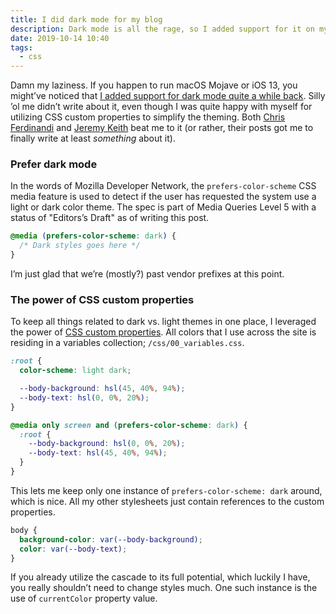 ```yaml
---
title: I did dark mode for my blog
description: Dark mode is all the rage, so I added support for it on my own site, but forgot to write about it. So now I have.
date: 2019-10-14 10:40
tags:
  - css
---
```


Damn my laziness. If you happen to run macOS Mojave or iOS 13, you might’ve noticed that [I added support for dark mode quite a while back](https://github.com/frippz/frippz.se/commit/ba7aad6951154c9b2e1564f5314ea2b7f8f38b68). Silly ’ol me didn’t write about it, even though I was quite happy with myself for utilizing CSS custom properties to simplify the theming. Both [Chris Ferdinandi](https://gomakethings.com/easy-dark-mode-for-your-website-or-web-app/) and [Jeremy Keith](https://adactio.com/journal/15941) beat me to it (or rather, their posts got me to finally write at least _something_ about it).

### Prefer dark mode

In the words of Mozilla Developer Network, the `prefers-color-scheme` CSS media feature is used to detect if the user has requested the system use a light or dark color theme. The spec is part of Media Queries Level 5 with a status of "Editors’s Draft" as of writing this post.

~~~css
@media (prefers-color-scheme: dark) {
  /* Dark styles goes here */
}
~~~

I’m just glad that we’re (mostly?) past vendor prefixes at this point.

### The power of CSS custom properties

To keep all things related to dark vs. light themes in one place, I leveraged the power of [CSS custom properties](https://developer.mozilla.org/en-US/docs/Web/CSS/--*). All colors that I use across the site is residing in a variables collection; `/css/00_variables.css`.

~~~css
:root {
  color-scheme: light dark;

  --body-background: hsl(45, 40%, 94%);
  --body-text: hsl(0, 0%, 20%);
}

@media only screen and (prefers-color-scheme: dark) {
  :root {
    --body-background: hsl(0, 0%, 20%);
    --body-text: hsl(45, 40%, 94%);
  }
}
~~~

This lets me keep only one instance of `prefers-color-scheme: dark` around, which is nice. All my other stylesheets just contain references to the custom properties.

~~~css
body {
  background-color: var(--body-background);
  color: var(--body-text);
}
~~~

If you already utilize the cascade to its full potential, which luckily I have, you really shouldn’t need to change styles much. One such instance is the use of `currentColor` property value.
